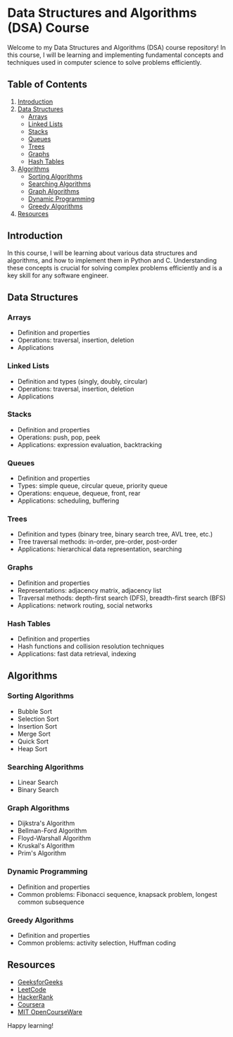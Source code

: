 # Data Structures and Algorithms (DSA) Course

Welcome to my Data Structures and Algorithms (DSA) course repository! In this course, I will be learning and implementing fundamental concepts and techniques used in computer science to solve problems efficiently.

## Table of Contents

1. [Introduction](#introduction)
2. [Data Structures](#data-structures)
   - [Arrays](#arrays)
   - [Linked Lists](#linked-lists)
   - [Stacks](#stacks)
   - [Queues](#queues)
   - [Trees](#trees)
   - [Graphs](#graphs)
   - [Hash Tables](#hash-tables)
3. [Algorithms](#algorithms)
   - [Sorting Algorithms](#sorting-algorithms)
   - [Searching Algorithms](#searching-algorithms)
   - [Graph Algorithms](#graph-algorithms)
   - [Dynamic Programming](#dynamic-programming)
   - [Greedy Algorithms](#greedy-algorithms)
4. [Resources](#resources)

## Introduction

In this course, I will be learning about various data structures and algorithms, and how to implement them in Python and C. Understanding these concepts is crucial for solving complex problems efficiently and is a key skill for any software engineer.

## Data Structures

### Arrays
- Definition and properties
- Operations: traversal, insertion, deletion
- Applications

### Linked Lists
- Definition and types (singly, doubly, circular)
- Operations: traversal, insertion, deletion
- Applications

### Stacks
- Definition and properties
- Operations: push, pop, peek
- Applications: expression evaluation, backtracking

### Queues
- Definition and properties
- Types: simple queue, circular queue, priority queue
- Operations: enqueue, dequeue, front, rear
- Applications: scheduling, buffering

### Trees
- Definition and types (binary tree, binary search tree, AVL tree, etc.)
- Tree traversal methods: in-order, pre-order, post-order
- Applications: hierarchical data representation, searching

### Graphs
- Definition and properties
- Representations: adjacency matrix, adjacency list
- Traversal methods: depth-first search (DFS), breadth-first search (BFS)
- Applications: network routing, social networks

### Hash Tables
- Definition and properties
- Hash functions and collision resolution techniques
- Applications: fast data retrieval, indexing

## Algorithms

### Sorting Algorithms
- Bubble Sort
- Selection Sort
- Insertion Sort
- Merge Sort
- Quick Sort
- Heap Sort

### Searching Algorithms
- Linear Search
- Binary Search

### Graph Algorithms
- Dijkstra's Algorithm
- Bellman-Ford Algorithm
- Floyd-Warshall Algorithm
- Kruskal's Algorithm
- Prim's Algorithm

### Dynamic Programming
- Definition and properties
- Common problems: Fibonacci sequence, knapsack problem, longest common subsequence

### Greedy Algorithms
- Definition and properties
- Common problems: activity selection, Huffman coding

## Resources

- [GeeksforGeeks](https://www.geeksforgeeks.org/)
- [LeetCode](https://leetcode.com/)
- [HackerRank](https://www.hackerrank.com/)
- [Coursera](https://www.coursera.org/)
- [MIT OpenCourseWare](https://ocw.mit.edu/)

Happy learning!
